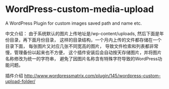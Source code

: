 # WordPress-custom-media-upload

A WordPress Plugin for custom images saved path and name etc.

中文介绍：
由于系统默认的图片上传地址是/wp-content/uploads,
然后下面是年份目录，再下面月份目录，
这样的目录结构，一个月内上传的文件都存储在一个目录下面，
每张图片又对应几张不同宽高的图片，
导致文件检索和列表都非常慢，管理备份以起来也不方便，
这个插件安装后会自动按天存储图片，并将图片名称修改为统一的字符串，
避免了因图片名称含有特殊字符导致的WordPress功能问题。

插件介绍
http://www.wordpressmatrix.com/plugin/145/wordpress-custom-upload-folder/
